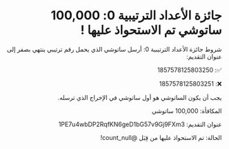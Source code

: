 
<div dir="rtl">

# جائزة الأعداد الترتيبية 0: 100,000 ساتوشي تم الاستحواذ عليها !

شروط جائزة الأعداد الترتيبية 0: أرسل ساتوشي الذي يحمل رقم ترتيبي ينتهي بصفر إلى عنوان التقديم:

✅: 1857578125803250

❌: 1857578125803251

يجب أن يكون الساتوشي هو أول ساتوشي في الإخراج الذي ترسله.

المكافأة: 100,000 ساتوشي

عنوان التقديم: 1PE7u4wbDP2RqfKN6geD1bG57v9Gj9FXm3

الحالة: تم الاستحواذ عليها من قِبَل @count_null!